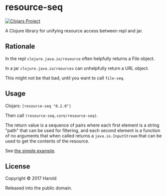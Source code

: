 # resource-seq

[![Clojars Project](https://img.shields.io/clojars/v/resource-seq.svg)](https://clojars.org/resource-seq)

A Clojure library for unifying resource access between repl and jar.

## Rationale

In the repl `clojure.java.io/resource` often helpfully returns a File object.

In a jar `clojure.java.io/reources` can unhelpfully return a URL object.

This might not be that bad, until you want to call `file-seq`.

## Usage

Clojars: `[resource-seq "0.2.0"]`

Then call `(resource-seq.core/resource-seq)`.

The return value is a sequence of pairs where each first element is a string "path" that can be used for filtering, and each second element is a function of no arguments that when called returns a `java.io.InputStream` that can be used to get the contents of the resource.

See [the simple example](examples/simple/src/simple/core.clj).

## License

Copyright © 2017 Harold

Released into the public domain.
